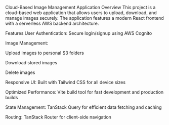 Cloud-Based Image Management Application Overview This project is a cloud-based web application that allows users to upload, download, and manage images securely. The application features a modern React frontend with a serverless AWS backend architecture.

Features User Authentication: Secure login/signup using AWS Cognito

Image Management:

Upload images to personal S3 folders

Download stored images

Delete images

Responsive UI: Built with Tailwind CSS for all device sizes

Optimized Performance: Vite build tool for fast development and production builds

State Management: TanStack Query for efficient data fetching and caching

Routing: TanStack Router for client-side navigation
